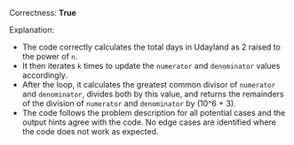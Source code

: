 Correctness: **True**

Explanation: 
- The code correctly calculates the total days in Udayland as 2 raised to the power of `n`.
- It then iterates `k` times to update the `numerator` and `denominator` values accordingly.
- After the loop, it calculates the greatest common divisor of `numerator` and `denominator`, divides both by this value, and returns the remainders of the division of `numerator` and `denominator` by (10^6 + 3).
- The code follows the problem description for all potential cases and the output hints agree with the code. No edge cases are identified where the code does not work as expected.